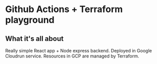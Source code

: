 # Github Actions + Terraform playground

## What it's all about

Really simple React app + Node express backend. Deployed in Google Cloudrun service. Resources in GCP are managed by Terraform.

